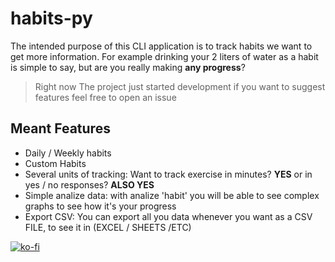 # habits-py
 The intended purpose of this CLI application is to track habits we want to get more information.
 For example drinking your 2 liters of water as a habit is simple to say, but are you really making **any progress**?

 > Right now The project just started development if you want to suggest features feel free to open an issue

 ## Meant Features
 - Daily / Weekly habits
 - Custom Habits
 - Several units of tracking: Want to track exercise in minutes? **YES** or in yes / no responses? **ALSO YES**
 - Simple analize data: with analize 'habit' you will be able to see complex graphs to see how it's your progress
 - Export CSV: You can export all you data whenever you want as a CSV FILE, to see it in (EXCEL / SHEETS /ETC)

[![ko-fi](https://ko-fi.com/img/githubbutton_sm.svg)](https://ko-fi.com/W7W318WNN8)

